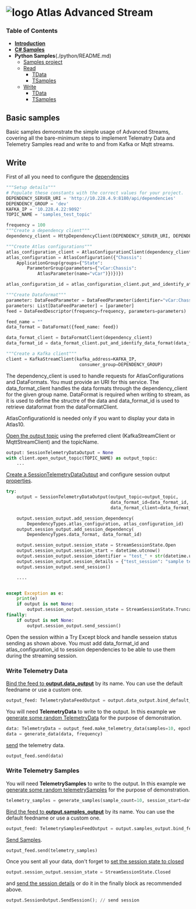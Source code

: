 # ![logo](/Media/branding.png) Atlas Advanced Stream

### Table of Contents
- [**Introduction**](../README.md)<br>
- [**C# Samples**](README.md)<br>
- **Python Samples**(./python/README.md)<br>
  - [Samples project](./src)
  - [Read](read.md)
    - [TData](read.md#telemetry-data)
    - [TSamples](read.md#telemetry-samples)
  - [Write](write.md#basic-samples)
    - [TData](write.md#telemetry-data)
    - [TSamples](write.md#telemetry-samples)

## Basic samples
Basic samples demonstrate the simple usage of Advanced Streams, covering all the bare-minimum steps to implement Telematry Data and Telemetry Samples read and write to and from Kafka or Mqtt streams.

## Write
First of all you need to configure the [dependencies](https://github.com/McLarenAppliedTechnologies/mat.ocs.streaming.python.samples/blob/develop/src/TDataWrite.py#L33-L66)
```python
"""Setup details"""
# Populate these constants with the correct values for your project.
DEPENDENCY_SERVER_URI = 'http://10.228.4.9:8180/api/dependencies'
DEPENDENCY_GROUP = 'dev'
KAFKA_IP = '10.228.4.22:9092'
TOPIC_NAME = 'samples_test_topic'

frequency = 100
"""Create a dependency client"""
dependency_client = HttpDependencyClient(DEPENDENCY_SERVER_URI, DEPENDENCY_GROUP)

"""Create Atlas configurations"""
atlas_configuration_client = AtlasConfigurationClient(dependency_client)
atlas_configuration = AtlasConfiguration({"Chassis":
    ApplicationGroup(groups={"State":
        ParameterGroup(parameters={"vCar:Chassis":
            AtlasParameter(name="vCar")})})})

atlas_configuration_id = atlas_configuration_client.put_and_identify_atlas_configuration(atlas_configuration)

"""Create Dataformat"""
parameter: DataFeedParameter = DataFeedParameter(identifier="vCar:Chassis", aggregates_enum=[Aggregates.avg])
parameters: List[DataFeedParameter] = [parameter]
feed = DataFeedDescriptor(frequency=frequency, parameters=parameters)

feed_name = ""
data_format = DataFormat({feed_name: feed})

data_format_client = DataFormatClient(dependency_client)
data_format_id = data_format_client.put_and_identify_data_format(data_format)

"""Create a Kafka client"""
client = KafkaStreamClient(kafka_address=KAFKA_IP,
                            consumer_group=DEPENDENCY_GROUP)
```

The dependency_client is used to handle requests for AtlasConfigurations and DataFormats. You must provide an URI for this service. 
The data_format_client handles the data formats through the dependency_client for the given group name.
DataFormat is required when writing to stream, as it is used to define the structre of the data and data_format_id is used to retrieve dataformat from the dataFormatClient.

AtlasConfigurationId is needed only if you want to display your data in Atlas10.

[Open the output topic](https://github.com/McLarenAppliedTechnologies/mat.ocs.streaming.python.samples/blob/develop/src/TDataWrite.py#L68-L69) using the preferred client (KafkaStreamClient or MqttStreamClient) and the topicName.
```python
output: SessionTelemetryDataOutput = None
with client.open_output_topic(TOPIC_NAME) as output_topic:
	...
```

[Create a SessionTelemetryDataOutput](https://github.com/McLarenAppliedTechnologies/mat.ocs.streaming.python.samples/blob/develop/src/TDataWrite.py#L71-L73) and configure session output [properties](https://github.com/McLarenAppliedTechnologies/mat.ocs.streaming.python.samples/blob/develop/src/TDataWrite.py#L75-L84).
```python
try:
    output = SessionTelemetryDataOutput(output_topic=output_topic,
                                        data_format_id=data_format_id,
                                        data_format_client=data_format_client)

    output.session_output.add_session_dependency(
        DependencyTypes.atlas_configuration, atlas_configuration_id)
    output.session_output.add_session_dependency(
        DependencyTypes.data_format, data_format_id)

    output.session_output.session_state = StreamSessionState.Open
    output.session_output.session_start = datetime.utcnow()
    output.session_output.session_identifier = "test_" + str(datetime.utcnow())
    output.session_output.session_details = {"test_session": "sample test session details"}
    output.session_output.send_session()

	....


except Exception as e:
    print(e)
    if output is not None:
        output.session_output.session_state = StreamSessionState.Truncated
finally:
    if output is not None:
        output.session_output.send_session()
```

Open the session within a Try Except block and handle sesseion status sending as shown above.
You must add data_format_id and atlas_configuration_id to session dependencies to be able to use them during the streaming session.


### Write Telemetry Data

[Bind the feed to **output.data_output**](https://github.com/McLarenAppliedTechnologies/mat.ocs.streaming.python.samples/blob/develop/src/TDataWrite.py#L86) by its name. You can use the default feedname or use a custom one.
```python
output_feed: TelemetryDataFeedOutput = output.data_output.bind_default_feed()
```

You will need **TelemetryData** to write to the output. In this example we [generate some random TelemetryData](https://github.com/McLarenAppliedTechnologies/mat.ocs.streaming.python.samples/blob/develop/src/TDataWrite.py#L88-L915) for the purpose of demonstration.
```python
data: TelemetryData = output_feed.make_telemetry_data(samples=10, epoch=to_telemetry_time(datetime.utcnow()))
data = generate_data(data, frequency)
```

[send](https://github.com/McLarenAppliedTechnologies/mat.ocs.streaming.python.samples/blob/develop/src/TDataWrite.py#L94) the telemetry data.
```python
output_feed.send(data)
```

### Write Telemetry Samples
You will need **TelemetrySamples** to write to the output. In this example we [generate some random telemetrySamples](https://github.com/McLarenAppliedTechnologies/mat.ocs.streaming.samples/blob/f9f66fa96aaa51a4ec24bf921461918b3771d929/src/MAT.OCS.Streaming.Samples/Samples/Basic/TSamples.cs#L123) for the purpose of demonstration.
```python
telemetry_samples = generate_samples(sample_count=10, session_start=datetime.utcnow(), parameter_id="vCar:Chassis", frequency=frequency)
```

[Bind the feed to **output.samples_output**](https://github.com/McLarenAppliedTechnologies/mat.ocs.streaming.python.samples/blob/develop/src/TSamplesWrite.py#L98-L99) by its name. You can use the default feedname or use a custom one.
```python
output_feed: TelemetrySamplesFeedOutput = output.samples_output.bind_feed(feed_name="")
```

[Send Samples](https://github.com/McLarenAppliedTechnologies/mat.ocs.streaming.python.samples/blob/develop/src/TSamplesWrite.py#L101).
```python
output_feed.send(telemetry_samples)
```


Once you sent all your data, don't forget to [set the session state to closed](https://github.com/McLarenAppliedTechnologies/mat.ocs.streaming.python.samples/blob/develop/src/TDataWrite.py#L95) 
```python
output.session_output.session_state = StreamSessionState.Closed
```

and [send the session details](https://github.com/McLarenAppliedTechnologies/mat.ocs.streaming.python.samples/blob/develop/src/TDataWrite.py#L100-L102) or do it in the finally block as recommended above.
```python
output.SessionOutput.SendSession(); // send session
```
